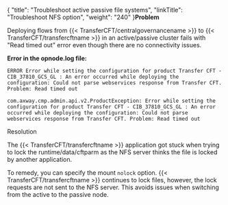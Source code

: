 {
    "title": "Troubleshoot active passive file systems",
    "linkTitle": "Troubleshoot NFS option",
    "weight": "240"
}**Problem**

Deploying flows from {{< TransferCFT/centralgovernancename  >}} to {{< TransferCFT/transfercftname  >}} in an active/passive cluster fails with "Read timed out" error even though there are no connectivity issues.

**Error in the opnode.log file:**

`ERROR Error while setting the configuration for product Transfer CFT - CIB_37810_GCS_GL : An error occurred while deploying the configuration: Could not parse webservices response from Transfer CFT. Problem: Read timed out`

`com.axway.cmp.admin.api.v2.ProductException: Error while setting the configuration for product Transfer CFT - CIB_37810_GCS_GL : An error occurred while deploying the configuration: Could not parse webservices response from Transfer CFT. Problem: Read timed out`

Resolution

The {{< TransferCFT/transfercftname  >}} application got stuck when trying to lock the runtime/data/cftparm as the NFS server thinks the file is locked by another application.

To remedy, you can specify the mount `nolock` option. {{< TransferCFT/transfercftname  >}} continues to lock files, however, the lock requests are not sent to the NFS server. This avoids issues when switching from the active to the passive node.
